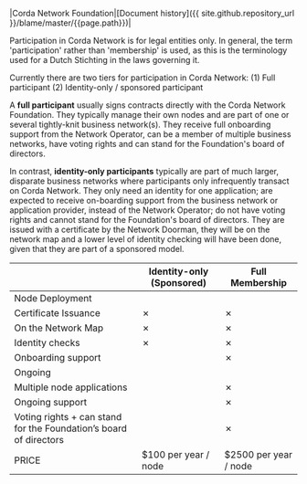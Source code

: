|Corda Network Foundation|[Document history]({{ site.github.repository_url }}/blame/master/{{page.path}})|

Participation in Corda Network is for legal entities only. In general, the term 'participation' rather than 'membership' is used, as this is the terminology used for a Dutch Stichting in the laws governing it.

Currently there are two tiers for participation in Corda Network:
(1) Full participant
(2) Identity-only / sponsored participant

A **full participant** usually signs contracts directly with the Corda Network Foundation. They typically manage their own nodes and are part of one or several tightly-knit business network(s). They receive full onboarding support from the Network Operator, can be a member of multiple business networks, have voting rights and can stand for the Foundation's board of directors.  

In contrast, **identity-only participants** typically are part of much larger, disparate business networks where participants only infrequently transact on Corda Network. They only need an identity for one application; are expected to receive on-boarding support from the business network or application provider, instead of the Network Operator; do not have voting rights and cannot stand for the Foundation's board of directors. They are issued with a certificate by the Network Doorman, they will be on the network map and a lower level of identity checking will have been done, given that they are part of a sponsored model. 


  | Identity-only (Sponsored) | Full Membership
-- | -- | --
Node Deployment |   |  
Certificate Issuance | ✗ | ✗
On the Network Map | ✗ | ✗
Identity checks | ✗ | ✗
Onboarding support |   | ✗
Ongoing |   |  
Multiple node applications |   | ✗
Ongoing support |   | ✗
Voting rights + can stand for the Foundation’s board of directors |   | ✗
PRICE | $100   per year / node | $2500   per year / node

